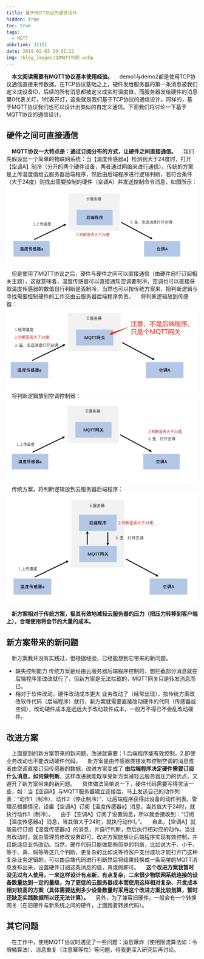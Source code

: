 ```yaml
---
title: 基于MQTT协议的通信设计
hidden: true
toc: true
tags:
  - MQTT
abbrlink: 31151
date: 2019-02-03 19:01:21
img: /blog_images/由MQTT判断.webp
---
```


&emsp;__本文阅读需要有MQTT协议基本使用经验。__
&emsp;demo1与demo2都是使用TCP协议通信直接来传数据。在TCP协议基础之上，硬件发给服务器的第一条消息被我们定义成设备ID，后续的所有消息都被定义成实时温度值，而服务器发给硬件的消息里0代表关灯，1代表开灯，这些就是我们基于TCP协议的通信设计。同样的，基于MQTT协议我们也可以设计出类似的自定义通信。下面我们将讨论一下基于MQTT协议的通信设计。

## 硬件之间可直接通信
&emsp;__MQTT协议一大特点是：通过订阅分布的方式，让硬件之间直接通信。__
&emsp;我们先假设出一个简单的物联网系统：当【温度传感器a】检测到大于24度时，打开【空调A】制冷（分开的两个硬件设备，两者通过网络来进行通信）。传统的方案是上传温度值给云服务器后端程序，然后由后端程序进行逻辑判断，若符合条件（大于24度）则找出需要控制的硬件（空调A）并发送控制命令消息，如图所示：
![](/blog_images/由MQTT判断.webp)
&emsp;但是使用了MQTT协议之后，硬件与硬件之间可以直接通信（由硬件自行订阅相关主题），这就意味着，温度传感器可以直接通知空调要制冷，空调也可以直接获取温度传感器的数值自行判断是否制冷，当然也可以按传统方案来，把判断逻辑与寻找需要控制硬件的工作交由云服务器后端程序负责。
&emsp;将判断逻辑放到传感器：
![](/blog_images/由MQTT判断1.webp)
&emsp;将判断逻辑放到空调控制器：
![](/blog_images/由MQTT判断2.webp)
&emsp;传统方案，将判断逻辑放到云服务器后端程序：
![](/blog_images/由MQTT判断3.webp)

&emsp;__新方案相对于传统方案，极其有效地减轻云服务器的压力（把压力转移到客户端上），合理使用将会节约大量的成本。__

## 新方案带来的新问题
&emsp;新方案我并没有实践过，但根据经验，已经能想到它带来的新问题。
- 缺失控制能力
传统方案是经由云服务器后端程序控制的，想拦截部分消息就在后端程序里改改就行了，但新方案是无法拦截的，MQTT网关只是转发消息而已。
- 相对于软件改动，硬件改动成本更大
业务改动了（经常出现），按传统方案改改软件代码（后端程序）就行，新方案就需要直接改动硬件的代码（传感器或空调），改动硬件成本是远远大于改动软件成本，一般万不得已不会乱改动硬件。

## 改进方案
&emsp;上面提到的新方案带来的新问题，改进就需要：1.后端程序能有效控制。2.即使业务改动也不能改动硬件代码。
&emsp;新方案是由传感器直接发布控制空调的消息或者由空调直接订阅传感器的数据，改进方案变成了 __由后端程序决定硬件需要订阅什么消息，如何做判断__。这样改进就能既享受新方案减轻云服务器压力的优点，又避开了新方案带来的新问题。
&emsp;具体做法简单说一下，硬件代码需要写得灵活一些，如：当【空调A】与MQTT服务器建立连接后，马上发送自己的动作列表：“动作1（制冷）、动作2（停止制冷）”，让后端程序获得此设备的动作列表。管理员根据情况，设置【空调A】订阅【温度传感器a】消息，当其值大于24时，就执行动作1（制冷）。
&emsp;由于【空调A】订阅了设置消息，所以就会接收到：“订阅【温度传感器a】消息，当其值大于24时，就执行动作1。”。
&emsp;自此，【空调A】就能自行订阅【温度传感器a】的消息，并自行判断，然后执行相对应的动作。当业务改动时，就由管理员修改设置即可。改进方案能够让后端程序实现有效控制，并且能适应业务改动。当然，硬件代码只能做那些简单的判断，比如说大于、小于、等于、真、假等等这几个判断，更复杂的比如说等待客户支付成功才能打开门这种复杂业务逻辑的，可以由后端代码进行判断然后将结果转换成一条简单的MQTT消息发布出来，设置硬件订阅这条消息的值，真或假即可。
&emsp;__这个改进方案我暂时没见过有人使用，一来这样设计有点新，有点复杂，二来很少物联网系统连接的设备数量达到一定的量级，为了更低的云服务器成本而使用这样相对复杂、开发成本相对较高的方案（具体需要达到多少设备数量时采用这个改进方案比较划算，暂时还缺乏实践数据所以还无法计算）。__ 
&emsp;另外，为了兼容旧硬件，一般会有一个转换网关（在旧硬件与新系统之间的硬件，上面跑着转换代码）。

## 其它问题
&emsp;在工作中，使用MQTT协议时遇见了一些问题：消息爆炸（使用限流算法如：令牌桶算法）、消息重复（注意幂等性）等问题，待我更深入研究后再讨论。



